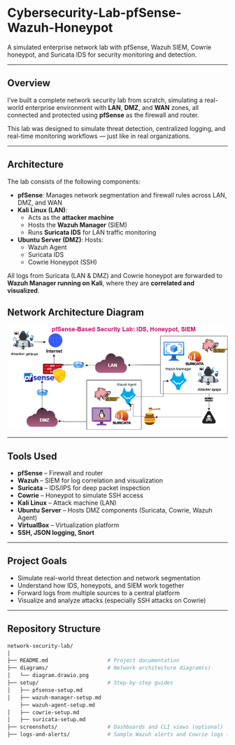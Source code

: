 # Cybersecurity-Lab-pfSense-Wazuh-Honeypot
A simulated enterprise network lab with pfSense, Wazuh SIEM, Cowrie honeypot, and Suricata IDS for security monitoring and detection.

---

##  Overview

I’ve built a complete network security lab from scratch, simulating a real-world enterprise environment with **LAN**, **DMZ**, and **WAN** zones, all connected and protected using **pfSense** as the firewall and router.

This lab was designed to simulate threat detection, centralized logging, and real-time monitoring workflows — just like in real organizations.

---

## Architecture

The lab consists of the following components:

- **pfSense**: Manages network segmentation and firewall rules across LAN, DMZ, and WAN
- **Kali Linux (LAN)**: 
  - Acts as the **attacker machine**
  - Hosts the **Wazuh Manager** (SIEM)
  - Runs **Suricata IDS** for LAN traffic monitoring
- **Ubuntu Server (DMZ)**: Hosts:
  - Wazuh Agent
  -  Suricata IDS
  -  Cowrie Honeypot (SSH)

All logs from Suricata (LAN & DMZ) and Cowrie honeypot are forwarded to **Wazuh Manager running on Kali**, where they are **correlated and visualized**.
## Network Architecture Diagram

![Network Architecture](diagrams/diagram.drawio.png)

---

##  Tools Used

- **pfSense** – Firewall and router
- **Wazuh** – SIEM for log correlation and visualization
- **Suricata** – IDS/IPS for deep packet inspection
- **Cowrie** – Honeypot to simulate SSH access
- **Kali Linux** – Attack machine (LAN)
- **Ubuntu Server** – Hosts DMZ components (Suricata, Cowrie, Wazuh Agent)
- **VirtualBox** – Virtualization platform
- **SSH, JSON logging, Snort**

---

## Project Goals

-  Simulate real-world threat detection and network segmentation
-  Understand how IDS, honeypots, and SIEM work together
-  Forward logs from multiple sources to a central platform
-  Visualize and analyze attacks (especially SSH attacks on Cowrie)

---

## Repository Structure

```bash
network-security-lab/
│
├── README.md                   # Project documentation
├── diagrams/                   # Network architecture diagram(s)
│   └── diagram.drawio.png
├── setup/                      # Step-by-step guides
│   ├── pfsense-setup.md
│   ├── wazuh-manager-setup.md
    ├── wazuh-agent-setup.md
│   ├── cowrie-setup.md
│   ├── suricata-setup.md
├── screenshots/                # Dashboards and CLI views (optional)
├── logs-and-alerts/            # Sample Wazuh alerts and Cowrie logs (optional)
